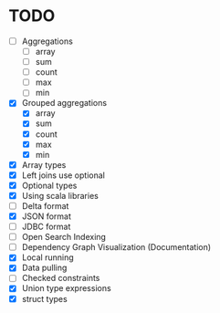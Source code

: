 # TODO

- [ ] Aggregations
  - [ ] array
  - [ ] sum
  - [ ] count
  - [ ] max
  - [ ] min
- [x] Grouped aggregations
  - [x] array
  - [x] sum
  - [x] count
  - [x] max
  - [x] min
- [x] Array types
- [x] Left joins use optional
- [x] Optional types
- [x] Using scala libraries 
- [ ] Delta format
- [x] JSON format
- [ ] JDBC format
- [ ] Open Search Indexing
- [ ] Dependency Graph Visualization (Documentation)
- [x] Local running
- [x] Data pulling
- [ ] Checked constraints
- [x] Union type expressions
- [x] struct types
